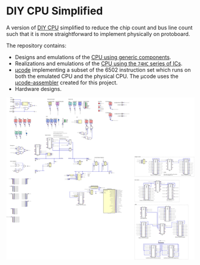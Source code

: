# DIY CPU Simplified

A version of [DIY CPU](https://github.com/skagra/diy-cpu-meta) simplified to reduce the chip count and bus line count such that it is more straightforward to
implement physically on protoboard.

The repository contains:

* Designs and emulations of the [CPU using generic components](digital/generic/).
* Realizations and emulations of the [CPU using the `74HC` series of ICs](digital/74x/).
* [μcode](ucode) implementing a subset of the 6502 instruction set which runs on both the emulated CPU and the physical CPU.  The μcode uses the [μcode-assembler](https://github.com/skagra/diy-cpu-uc-assembler) created for this project. 
* Hardware designs.

![CPU](docs/CPU-74HC.svg)